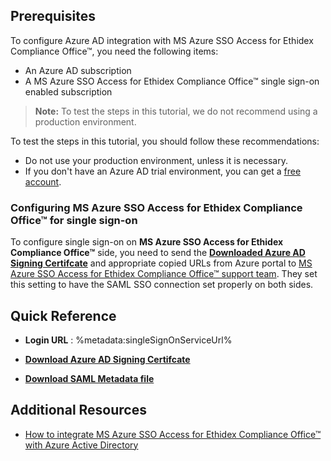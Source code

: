 ## Prerequisites

To configure Azure AD integration with MS Azure SSO Access for Ethidex Compliance Office™, you need the following items:

- An Azure AD subscription
- A MS Azure SSO Access for Ethidex Compliance Office™ single sign-on enabled subscription

> **Note:**
> To test the steps in this tutorial, we do not recommend using a production environment.

To test the steps in this tutorial, you should follow these recommendations:

- Do not use your production environment, unless it is necessary.
- If you don't have an Azure AD trial environment, you can get a [free account](https://azure.microsoft.com/free/).

### Configuring MS Azure SSO Access for Ethidex Compliance Office™ for single sign-on

To configure single sign-on on **MS Azure SSO Access for Ethidex Compliance Office™** side, you need to send the **[Downloaded Azure AD Signing Certifcate](%metadata:CertificateDownloadRawUrl%)** and appropriate copied URLs from Azure portal to [MS Azure SSO Access for Ethidex Compliance Office™ support team](mailto:support@ethidex.com). They set this setting to have the SAML SSO connection set properly on both sides.

## Quick Reference

* **Login URL** : %metadata:singleSignOnServiceUrl%

* **[Download Azure AD Signing Certifcate](%metadata:CertificateDownloadRawUrl%)**

* **[Download SAML Metadata file](%metadata:metadataDownloadUrl%)**

## Additional Resources

* [How to integrate MS Azure SSO Access for Ethidex Compliance Office™ with Azure Active Directory](https://docs.microsoft.com/azure/active-directory/saas-apps/ms-azure-sso-access-for-ethidex-compliance-office-tutorial)
